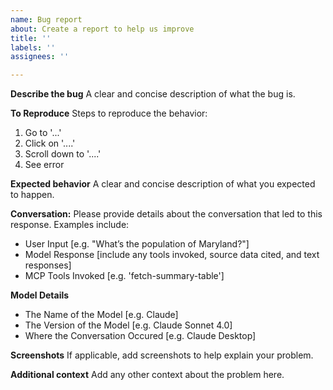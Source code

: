 ```yaml
---
name: Bug report
about: Create a report to help us improve
title: ''
labels: ''
assignees: ''

---
```


**Describe the bug**
A clear and concise description of what the bug is.

**To Reproduce**
Steps to reproduce the behavior:
1. Go to '...'
2. Click on '....'
3. Scroll down to '....'
4. See error

**Expected behavior**
A clear and concise description of what you expected to happen.

**Conversation:**
Please provide details about the conversation that led to this response. Examples include:
- User Input [e.g. "What’s the population of Maryland?"]
- Model Response [include any tools invoked, source data cited, and text responses]
- MCP Tools Invoked [e.g. 'fetch-summary-table']

**Model Details**
 - The Name of the Model [e.g. Claude]
 - The Version of the Model [e.g. Claude Sonnet 4.0]
 - Where the Conversation Occured [e.g. Claude Desktop]

**Screenshots**
If applicable, add screenshots to help explain your problem.

**Additional context**
Add any other context about the problem here.
